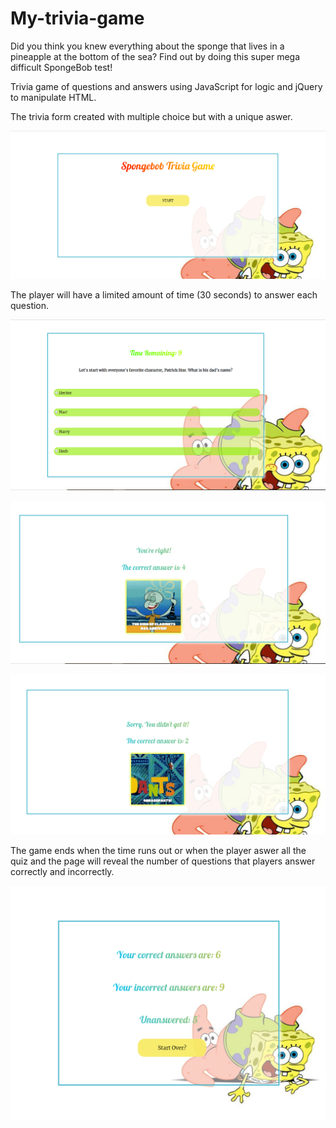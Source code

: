 # My-trivia-game

Did you think you knew everything about the sponge that lives in a pineapple at the bottom of the sea? 
Find out by doing this super mega difficult SpongeBob test!

 Trivia game of questions and answers using JavaScript for logic and jQuery to manipulate HTML.
 
 The trivia form created with multiple choice but with a unique aswer.
 
 ![Page Screen](/assets/images/images/ScreenPage1.PNG)
 
 The player will have a limited amount of time (30 seconds) to answer each question.
 
 
 ![Page Screen](/assets/images/images/ScreenPage2.PNG)
 
 ![Page Screen](/assets/images/images/ScreenPage3.PNG)
 
 ![Page Screen](/assets/images/images/ScreenPage4.PNG)
 
The game ends when the time runs out or when the player aswer all the quiz and the 
page will reveal the number of questions that players answer correctly and incorrectly.
 
 ![Page Screen](/assets/images/images/ScreenPage5.PNG)

